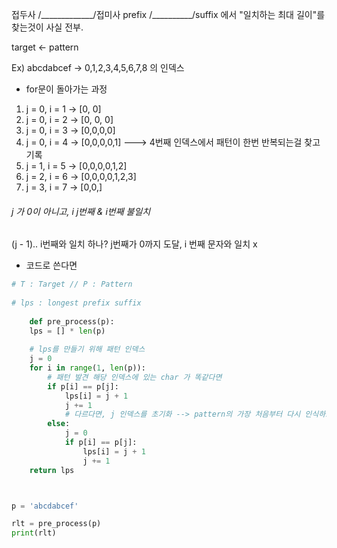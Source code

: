
접두사 /\_\_\_\_\_\_\_\_\_\_\_\_\_/접미사
prefix /\_\_\_\_\_\_\_\_\_\_/suffix
에서 "일치하는 최대 길이"를 찾는것이 사실 전부.

target <- pattern

Ex)
abcdabcef -> 0,1,2,3,4,5,6,7,8 의 인덱스

- for문이 돌아가는 과정

1. j = 0, i = 1  -> [0, 0]
2. j = 0, i = 2  -> [0, 0, 0]
3. j = 0, i = 3  -> [0,0,0,0]
4. j = 0, i = 4  -> [0,0,0,0,1]  ---> 4번째 인덱스에서 패턴이 한번 반복되는걸 찾고 기록
5. j = 1, i = 5  -> [0,0,0,0,1,2]
6. j = 2, i = 6  -> [0,0,0,0,1,2,3]
7. j = 3, i = 7  -> [0,0,]

###### j 가 0이 아니고, i j번째 & i번째 불일치
(j - 1).. i번째와 일치 하나?
j번째가 0까지 도달, i 번째 문자와 일치 x

- 코드로 쓴다면

```python
# T : Target // P : Pattern  
  
# lps : longest prefix suffix  
  
    def pre_process(p):      
    lps = [] * len(p)  
      
    # lps를 만들기 위해 패턴 인덱스  
    j = 0  
    for i in range(1, len(p)):  
        # 패턴 발견 해당 인덱스에 있는 char 가 똑같다면  
        if p[i] == p[j]:  
            lps[i] = j + 1  
            j += 1  
            # 다르다면, j 인덱스를 초기화 --> pattern의 가장 처음부터 다시 인식하도록  
        else:  
            j = 0  
            if p[i] == p[j]:  
                lps[i] = j + 1  
                j += 1  
    return lps



p = 'abcdabcef'

rlt = pre_process(p)
print(rlt)
```